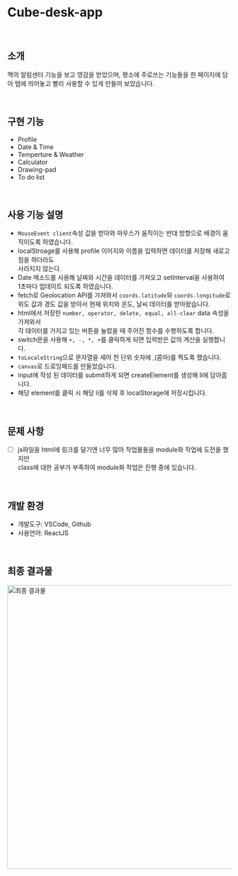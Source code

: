 # Cube-desk-app

<br>

## 소개
맥의 알림센터 기능을 보고 영감을 받았으며, 평소에 주로쓰는 기능들을 한 페이지에 담아 탭에 띄어놓고 빨리 사용할 수 있게 만들어 보았습니다.

<br>

## 구현 기능
  - Profile
  - Date & Time
  - Temperture & Weather
  - Calculator
  - Drawing-pad 
  - To do list

<br>

## 사용 기능 설명 
  - `MouseEvent client`속성 값을 받아와 마우스가 움직이는 반대 방향으로 배경이 움직이도록 하였습니다.
  - localStroage를 사용해 profile 이미지와 이름을 입력하면 데이터를 저장해 새로고침을 하더라도<br />
  사라지지 않는다.
  - Date 메소드를 사용해 날짜와 시간을 데이터를 가져오고 setInterval을 사용하여<br />
  1초마다 업데이트 되도록 하였습니다.
  - fetch로 Geolocation API를 가져와서 `coords.latitude`와 `coords.longitude`로<br />
  위도 값과 경도 값을 받아서 현재 위치와 온도, 날씨 데이터를 받아왔습니다.
  - html에서 저장한 `number, operator, delete, equal, all-clear` data 속성을 가져와서<br />
  각 데이터를 가지고 있는 버튼을 눌렀을 때 주어진 함수를 수행하도록 합니다.
  - switch문을 사용해 `+, -, *, ÷`를 클릭하게 되면 입력받은 값의 계산을 실행합니다.
  - `toLocaleString`으로 문자열을 세어 천 단위 숫자에 ,(콤마)를 찍도록 했습니다.
  - `canvas`로 드로잉패드를 만들었습니다.
  - input에 작성 된 데이터를 submit하게 되면 createElement를 생성해 li에 담아줍니다.
  - 해당 element를 클릭 시 해당 li를 삭제 후 localStorage에 저장시킵니다.

<br>

## 문제 사항
  - [ ] js파일을 html에 링크를 달기엔 너무 많아 작업물들을 module화 작업에 도전을 했지만<br />
    class에 대한 공부가 부족하여 module화 작업은 진행 중에 있습니다.

<br>

## 개발 환경
  - 개발도구: VSCode, Github
  - 사용언어: ReactJS

<br>

## 최종 결과물
<img width="640" alt="최종 결과물" src="https://user-images.githubusercontent.com/93115007/160104282-04e28a84-eed3-4d57-9b7c-4a18c978eba3.png">